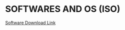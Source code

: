 <h1>SOFTWARES AND OS (ISO)</h1>
<a href="https://drive.google.com/drive/folders/1X7-jE-dZhAtmRdMTzReFQRHzLcNnb4WP" target="_blank"> Software Download Link </a> 

